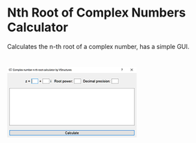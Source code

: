 # Nth Root of Complex Numbers Calculator

Calculates the n-th root of a complex number, has a simple GUI.
#

![App GUI][App GUI Link]

[App GUI Link]: https://raw.githubusercontent.com/VStructions/nth-root-of-complex-number/main/img/GUI.png
